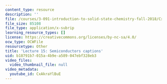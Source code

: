 ```yaml
---
content_type: resource
description: ''
file: /courses/3-091-introduction-to-solid-state-chemistry-fall-2018/CxAkraYlBuE_captions.webvtt
file_size: 85108
file_type: application/x-subrip
learning_resource_types: []
license: https://creativecommons.org/licenses/by-nc-sa/4.0/
ocw_type: OCWFile
resourcetype: Other
title: 'Lecture 15: Semiconductors captions'
uid: b18791b7-015a-4b9e-a589-047ebf328eb3
video_files:
  video_thumbnail_file: null
video_metadata:
  youtube_id: CxAkraYlBuE
---
```

